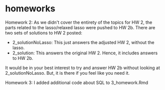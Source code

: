 # homeworks

Homework 2: As we didn't cover the entirety of the topics for HW 2, the parts related to the lasso/relaxed lasso
were pushed to HW 2b.  There are two sets of solutions to HW 2 posted: 

* 2_solutionNoLasso: This just answers the adjusted HW 2, without the lasso.
* 2_solution: This answers the original HW 2.  Hence, it includes answers to HW 2b.

It would be in your best interest to try and answer HW 2b without looking at 2_solutionNoLasso.  But, it is 
there if you feel like you need it.


Homework 3: I added additional code about SQL to 3_homework.Rmd